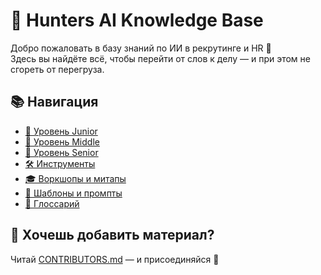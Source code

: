 # 🧠 Hunters AI Knowledge Base

Добро пожаловать в базу знаний по ИИ в рекрутинге и HR 🌱  
Здесь вы найдёте всё, чтобы перейти от слов к делу — и при этом не сгореть от перегруза.

## 📚 Навигация
- [🌱 Уровень Junior](https://github.com/aleksashkina997/Junior-AI-enthusiast/tree/main/junior)
- [🌿 Уровень Middle](levels/middle/README.md)
- [🌳 Уровень Senior](levels/senior/README.md)
- [🛠️ Инструменты](tools/)
- [🎓 Воркшопы и митапы](workshops/)
- [📐 Шаблоны и промпты](templates/)
- [📖 Глоссарий](glossary/ai-terms.md)

## 🤝 Хочешь добавить материал?
Читай [CONTRIBUTORS.md](CONTRIBUTORS.md) — и присоединяйся 💚
